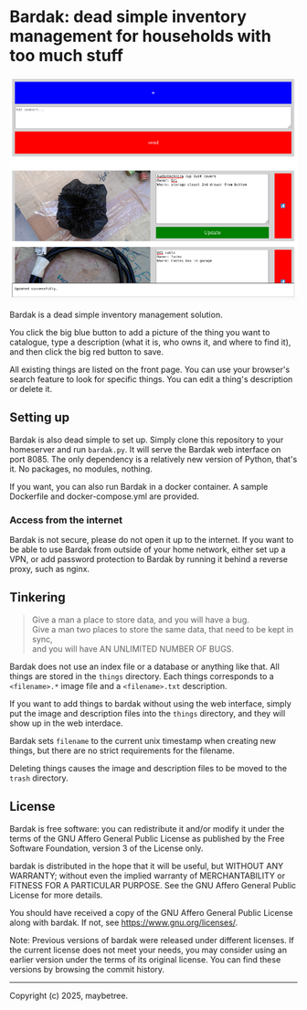 # Bardak: dead simple inventory management for households with too much stuff

![screenshot of bardak web interface](screenshot.png)

Bardak is a dead simple inventory management solution.

You click the big blue button to add a picture of the thing you want to catalogue,
type a description
(what it is, who owns it, and where to find it),
and then click the big red button to save.

All existing things are listed on the front page.
You can use your browser's search feature to look for specific things.
You can edit a thing's description or delete it.

## Setting up

Bardak is also dead simple to set up.
Simply clone this repository to your homeserver and run `bardak.py`.
It will serve the Bardak web interface on port 8085.
The only dependency is a relatively new version of Python,
that's it.
No packages, no modules, nothing.

If you want, you can also run Bardak in a docker container.
A sample Dockerfile and docker-compose.yml are provided.

### Access from the internet

Bardak is not secure, please do not open it up to the internet.
If you want to be able to use Bardak from outside of your home network,
either set up a VPN,
or add password protection to Bardak by running it behind a reverse proxy,
such as nginx.

## Tinkering

> Give a man a place to store data, and you will have a bug.  
> Give a man two places to store the same data,
> that need to be kept in sync,  
> and you will have AN UNLIMITED NUMBER OF BUGS.

Bardak does not use an index file or a database or anything like that.
All things are stored in the `things` directory.
Each things corresponds to a `<filename>.*` image file
and a `<filename>.txt` description.

If you want to add things to bardak without using the web interface,
simply put the image and description files into the `things`
directory, and they will show up in the web interdace.

Bardak sets `filename` to the current unix timestamp when creating new things,
but there are no strict requirements for the filename.

Deleting things causes the image and description files to be moved to
the `trash` directory.

## License

Bardak is free software: you can redistribute it and/or modify it under the
terms of the GNU Affero General Public License as published by the Free
Software Foundation, version 3 of the License only.

bardak is distributed in the hope that it will be useful, but WITHOUT ANY
WARRANTY; without even the implied warranty of MERCHANTABILITY or FITNESS FOR
A PARTICULAR PURPOSE. See the GNU Affero General Public License for more
details.

You should have received a copy of the GNU Affero General Public License along
with bardak. If not, see <https://www.gnu.org/licenses/>. 

Note: Previous versions of bardak were released under different licenses. If
the current license does not meet your needs, you may consider using an
earlier version under the terms of its original license. You can find these
versions by browsing the commit history.

---

Copyright (c) 2025, maybetree.

